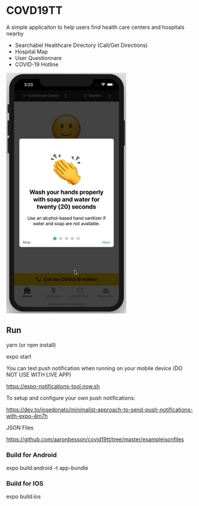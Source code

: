 # COVD19TT

A simple applicaiton to help users find health care centers and hospitals nearby

* Searchabel Healthcare Directory (Call/Get Directions)
* Hospital Map
* User Questionnare
* COVID-19 Hotline

![COVD-19 APP DEMO](https://github.com/aaronbesson/covid19tt/blob/master/example.gif)


## Run

yarn (or npm install)

expo start

You can test push notification when running on your mobile device (DO NOT USE WITH LIVE APP)

https://expo-notifications-tool.now.sh

To setup and configure your own push notifications:

https://dev.to/josedonato/minimalist-approach-to-send-push-notifications-with-expo-4m7h

JSON Files

https://github.com/aaronbesson/covid19tt/tree/master/examplejsonfiles


### Build for Android

expo build:android -t app-bundle  

### Build for IOS

expo build:ios


